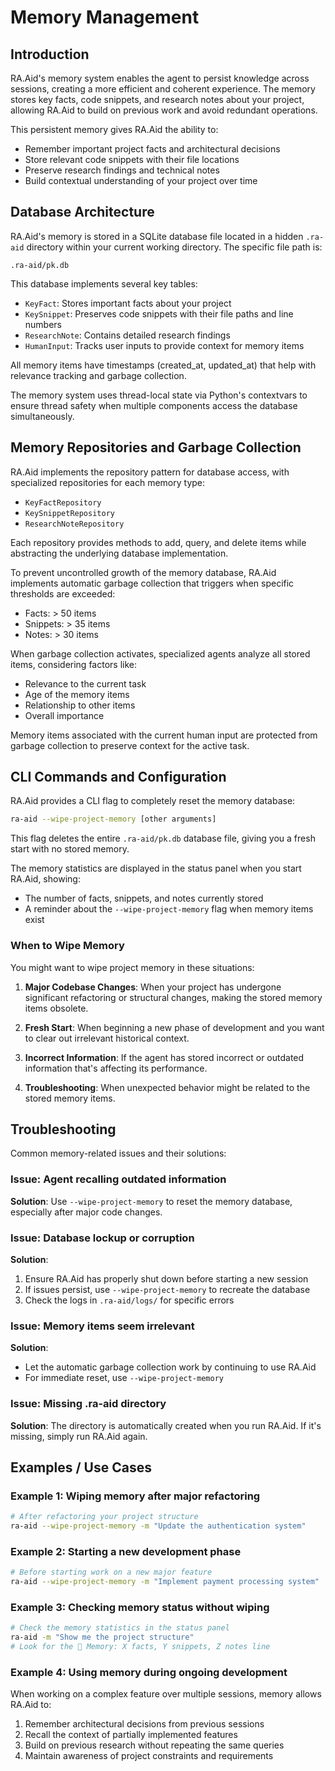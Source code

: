 # Memory Management

## Introduction
RA.Aid's memory system enables the agent to persist knowledge across sessions, creating a more efficient and coherent experience. The memory stores key facts, code snippets, and research notes about your project, allowing RA.Aid to build on previous work and avoid redundant operations.

This persistent memory gives RA.Aid the ability to:
- Remember important project facts and architectural decisions
- Store relevant code snippets with their file locations
- Preserve research findings and technical notes
- Build contextual understanding of your project over time

## Database Architecture
RA.Aid's memory is stored in a SQLite database file located in a hidden `.ra-aid` directory within your current working directory. The specific file path is:

```
.ra-aid/pk.db
```

This database implements several key tables:
- `KeyFact`: Stores important facts about your project
- `KeySnippet`: Preserves code snippets with their file paths and line numbers
- `ResearchNote`: Contains detailed research findings
- `HumanInput`: Tracks user inputs to provide context for memory items

All memory items have timestamps (created_at, updated_at) that help with relevance tracking and garbage collection.

The memory system uses thread-local state via Python's contextvars to ensure thread safety when multiple components access the database simultaneously.

## Memory Repositories and Garbage Collection
RA.Aid implements the repository pattern for database access, with specialized repositories for each memory type:
- `KeyFactRepository`
- `KeySnippetRepository`
- `ResearchNoteRepository`

Each repository provides methods to add, query, and delete items while abstracting the underlying database implementation.

To prevent uncontrolled growth of the memory database, RA.Aid implements automatic garbage collection that triggers when specific thresholds are exceeded:
- Facts: > 50 items
- Snippets: > 35 items
- Notes: > 30 items

When garbage collection activates, specialized agents analyze all stored items, considering factors like:
- Relevance to the current task
- Age of the memory items
- Relationship to other items
- Overall importance

Memory items associated with the current human input are protected from garbage collection to preserve context for the active task.

## CLI Commands and Configuration
RA.Aid provides a CLI flag to completely reset the memory database:

```bash
ra-aid --wipe-project-memory [other arguments]
```

This flag deletes the entire `.ra-aid/pk.db` database file, giving you a fresh start with no stored memory.

The memory statistics are displayed in the status panel when you start RA.Aid, showing:
- The number of facts, snippets, and notes currently stored
- A reminder about the `--wipe-project-memory` flag when memory items exist

### When to Wipe Memory
You might want to wipe project memory in these situations:

1. **Major Codebase Changes**: When your project has undergone significant refactoring or structural changes, making the stored memory items obsolete.

2. **Fresh Start**: When beginning a new phase of development and you want to clear out irrelevant historical context.

3. **Incorrect Information**: If the agent has stored incorrect or outdated information that's affecting its performance.

4. **Troubleshooting**: When unexpected behavior might be related to the stored memory items.

## Troubleshooting
Common memory-related issues and their solutions:

### Issue: Agent recalling outdated information
**Solution**: Use `--wipe-project-memory` to reset the memory database, especially after major code changes.

### Issue: Database lockup or corruption
**Solution**: 
1. Ensure RA.Aid has properly shut down before starting a new session
2. If issues persist, use `--wipe-project-memory` to recreate the database
3. Check the logs in `.ra-aid/logs/` for specific errors

### Issue: Memory items seem irrelevant
**Solution**:
- Let the automatic garbage collection work by continuing to use RA.Aid
- For immediate reset, use `--wipe-project-memory`

### Issue: Missing .ra-aid directory
**Solution**: The directory is automatically created when you run RA.Aid. If it's missing, simply run RA.Aid again.

## Examples / Use Cases

### Example 1: Wiping memory after major refactoring

```bash
# After refactoring your project structure
ra-aid --wipe-project-memory -m "Update the authentication system"
```

### Example 2: Starting a new development phase

```bash
# Before starting work on a new major feature
ra-aid --wipe-project-memory -m "Implement payment processing system"
```

### Example 3: Checking memory status without wiping

```bash
# Check the memory statistics in the status panel
ra-aid -m "Show me the project structure"
# Look for the 💾 Memory: X facts, Y snippets, Z notes line
```

### Example 4: Using memory during ongoing development

When working on a complex feature over multiple sessions, memory allows RA.Aid to:
1. Remember architectural decisions from previous sessions
2. Recall the context of partially implemented features
3. Build on previous research without repeating the same queries
4. Maintain awareness of project constraints and requirements